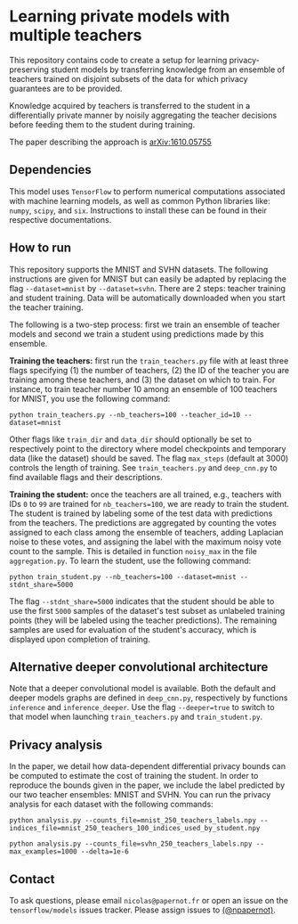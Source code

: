 # Learning private models with multiple teachers

This repository contains code to create a setup for learning privacy-preserving 
student models by transferring knowledge from an ensemble of teachers trained 
on disjoint subsets of the data for which privacy guarantees are to be provided.

Knowledge acquired by teachers is transferred to the student in a differentially
private manner by noisily aggregating the teacher decisions before feeding them
to the student during training.

The paper describing the approach is [arXiv:1610.05755](https://arxiv.org/abs/1610.05755)

## Dependencies

This model uses `TensorFlow` to perform numerical computations associated with 
machine learning models, as well as common Python libraries like: `numpy`, 
`scipy`, and `six`. Instructions to install these can be found in their 
respective documentations. 

## How to run

This repository supports the MNIST and SVHN datasets. The following
instructions are given for MNIST but can easily be adapted by replacing the 
flag `--dataset=mnist` by `--dataset=svhn`.
There are 2 steps: teacher training and student training. Data will be 
automatically downloaded when you start the teacher training. 

The following is a two-step process: first we train an ensemble of teacher
models and second we train a student using predictions made by this ensemble.

**Training the teachers:** first run the `train_teachers.py` file with at least
three flags specifying (1) the number of teachers, (2) the ID of the teacher
you are training among these teachers, and (3) the dataset on which to train. 
For instance, to train teacher number 10 among an ensemble of 100 teachers for 
MNIST, you use the following command:

```
python train_teachers.py --nb_teachers=100 --teacher_id=10 --dataset=mnist
```

Other flags like `train_dir` and `data_dir` should optionally be set to
respectively point to the directory where model checkpoints and temporary data
(like the dataset) should be saved. The flag `max_steps` (default at 3000) 
controls the length of training. See `train_teachers.py` and `deep_cnn.py` 
to find available flags and their descriptions.

**Training the student:** once the teachers are all trained, e.g., teachers 
with IDs `0` to `99` are trained for `nb_teachers=100`, we are ready to train
the student. The student is trained by labeling some of the test data with 
predictions from the teachers. The predictions are aggregated by counting the
votes assigned to each class among the ensemble of teachers, adding Laplacian 
noise to these votes, and assigning the label with the maximum noisy vote count
to the sample. This is detailed in function `noisy_max` in the file 
`aggregation.py`. To learn the student, use the following command:

```
python train_student.py --nb_teachers=100 --dataset=mnist --stdnt_share=5000
```

The flag `--stdnt_share=5000` indicates that the student should be able to
use the first `5000` samples of the dataset's test subset as unlabeled
training points (they will be labeled using the teacher predictions). The 
remaining samples are used for evaluation of the student's accuracy, which
is displayed upon completion of training.

## Alternative deeper convolutional architecture

Note that a deeper convolutional model is available. Both the default and 
deeper models graphs are defined in `deep_cnn.py`, respectively by 
functions `inference` and `inference_deeper`. Use the flag `--deeper=true` 
to switch to that model when launching `train_teachers.py` and 
`train_student.py`. 

## Privacy analysis

In the paper, we detail how data-dependent differential privacy bounds can be
computed to estimate the cost of training the student. In order to reproduce 
the bounds given in the paper, we include the label predicted by our two
teacher ensembles: MNIST and SVHN. You can run the privacy analysis for each
dataset with the following commands:

```
python analysis.py --counts_file=mnist_250_teachers_labels.npy --indices_file=mnist_250_teachers_100_indices_used_by_student.npy

python analysis.py --counts_file=svhn_250_teachers_labels.npy --max_examples=1000 --delta=1e-6
```

## Contact

To ask questions, please email `nicolas@papernot.fr` or open an issue on 
the `tensorflow/models` issues tracker. Please assign issues to 
[(@npapernot)](https://github.com/npapernot).

